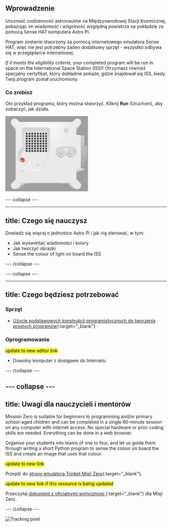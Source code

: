 ## Wprowadzenie

Urozmaić codzienność astronautów na Międzynarodowej Stacji Kosmicznej, pokazując im wiadomość i wilgotność względną powietrza na pokładzie za pomocą Sense HAT komputera Astro Pi.

Program zostanie stworzony za pomocą internetowego emulatora Sense HAT, więc nie jest potrzebny żaden dodatkowy sprzęt - wszystko odbywa się w przeglądarce internetowej.

*If it meets the eligibility criteria*, your completed program will be run in space on the International Space Station (ISS)! Otrzymasz również specjalny certyfikat, który dokładnie pokaże, gdzie znajdował się ISS, kiedy Twój program został uruchomiony.

### Co zrobisz

Oto przykład programu, który można stworzyć. Kliknij **Run** (Uruchom), aby zobaczyć, jak działa.

![The Trinket Sense HAT emulator running a sample program which scrolls the humidity value across the LED matrix and then displays a picture of a fish.](images/M0_4.gif)


--- collapse ---

---
title: Czego się nauczysz
---

Dowiedz się więcej o jednostce Astro Pi i jak nią sterować, w tym:
+ Jak wyświetlać wiadomości i kolory
+ Jak tworzyć obrazki
+ Sense the colour of light on board the ISS

--- /collapse ---

--- collapse ---

---
title: Czego będziesz potrzebować
---

### Sprzęt

+ [Użycie podstawowych konstrukcji programistycznych do tworzenia prostych programów](https://curriculum.raspberrypi.org/programming/creator/){:target="_blank"}

### Oprogramowanie

<mark> update to new editor link </mark>
+ Dowolny komputer z dostępem do Internetu

--- /collapse ---

--- collapse ---
---
title: Uwagi dla nauczycieli i mentorów
---

Mission Zero is suitable for beginners to programming and/or primary school-aged children and can be completed in a single 60-minute session on any computer with internet access. No special hardware or prior coding skills are needed. Everything can be done in a web browser.

Organise your students into teams of one to four, and let us guide them through writing a short Python program to sense the colour on board the ISS and create an image that uses that colour.

<mark> update to new link </mark>

Przejdź do [strony emulatora Trinket Misji Zero](https://trinket.io/mission-zero){:target="_blank"}.

<mark> update to new link if this resource is being updated </mark>

 Przeczytaj [dokument z oficjalnymi wytycznymi ](https://astro-pi.org/media/mission-zero-guidelines/Astro_Pi_Mission_Zero_Guidelines_2021_22-pl.pdf){:target="_blank"} dla Misji Zero.

--- /collapse ---

![Tracking pixel](https://code.org/api/hour/begin_raspberrypi_astropi.png)
